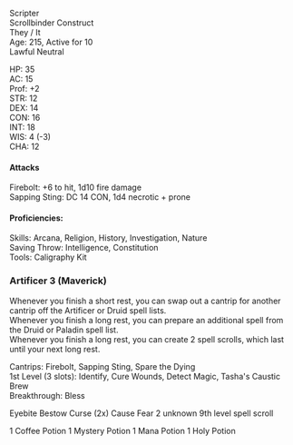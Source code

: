 Scripter \
Scrollbinder Construct \
They / It \
Age: 215, Active for 10 \
Lawful Neutral

HP: 35 \
AC: 15 \
Prof: +2 \
STR: 12 \
DEX: 14 \
CON: 16 \
INT: 18 \
WIS: 4 (-3) \
CHA: 12

#### Attacks
Firebolt: +6 to hit, 1d10 fire damage \
Sapping Sting: DC 14 CON, 1d4 necrotic + prone

#### Proficiencies:
Skills: Arcana, Religion, History, Investigation, Nature \
Saving Throw: Intelligence, Constitution \
Tools: Caligraphy Kit

### Artificer 3 (Maverick)
Whenever you finish a short rest, you can swap out a cantrip for another cantrip off the Artificer or Druid spell lists. \
Whenever you finish a long rest, you can prepare an additional spell from the Druid or Paladin spell list. \
Whenever you finish a long rest, you can create 2 spell scrolls, which last until your next long rest.

Cantrips: Firebolt, Sapping Sting, Spare the Dying \
1st Level (3 slots): Identify, Cure Wounds, Detect Magic, Tasha's Caustic Brew \
Breakthrough: Bless

Eyebite
Bestow Curse (2x)
Cause Fear
2 unknown 9th level spell scroll

1 Coffee Potion
1 Mystery Potion
1 Mana Potion
1 Holy Potion
